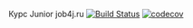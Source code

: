 Курс Junior job4j.ru
[![Build Status](https://travis-ci.org/IgorNoroc/job4j_design.svg?branch=master)](https://travis-ci.org/IgorNoroc/job4j_design)
[![codecov](https://codecov.io/gh/uglis/job4j_design/branch/master/graph/badge.svg)](https://codecov.io/gh/uglis/job4j_design)